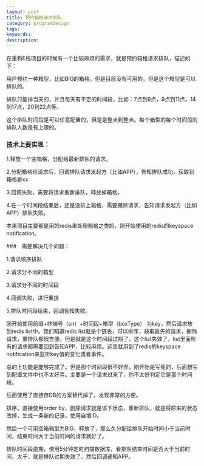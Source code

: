 ```yaml
---
layout: post
title: 预约箱格请求排队
category: programDesign
tags: 
keywords: 
description: 
---
```



在重构E栈项目的时候有一个比较麻烦的需求，就是预约箱格请求排队，描述如下：

用户预约一种箱型，比如BIG的箱格，但是目前没有可用的，但是这个箱型是可以排队的。

排队只能排当天的，并且每天有不定的时间段，比如：7点到9点，9点到11点，14到17点，20到22点等。

这个排队时间段是可以任意配置的，但是是整点到整点。每个箱型的每个时间段的排队人数是有上限的。


### 技术上要实现：

1.释放一个空箱格，分配给最新排队的请求。

2.分配箱格给请求后，回调排队请求发起方（比如APP），告知排队成功，获取到箱格是xx

3.回调失败，需要将请求重新排队，释放掉箱格。

4.在一个时间段结束后，还是没排上箱格，需要踢除请求，告知请求发起方（比如APP）排队失败。

本来项目主要都是用的redis来处理箱格之类的，刚开始使用的redis的keyspace notification。

###　需要解决几个问题：

1.请求顺序排队

2.请求分不同的箱型

3.请求分不同的时间段

4.回调失败，进行重排

5.排队时间段结束，回调告知失败。

刚开始使用前缀+终端号（sn）+时间段+箱型（boxType） 为key，然后请求放到redis list中。我们知道redis list就是个链表，可以排序，获取最先的请求，删除请求，重排队都很方便。但是就是这个时间段过期了，这个list失效了，list里面所有的请求都需要回到告知APP，比较麻烦。这里就用到了redis的keyspace notification来监听key值的变化或者事件。

总的上功能是能够完成了。但是那个时间段很不好弄，刚开始是写死的，后面想写到配置文件中也不太好弄。主要是一个请求过来了，你不太好判定它是那个时间段。

后面使用了直接存DB的方案替代掉了。发现非常的方便。

排序，直接使用order by，删除请求就是该下状态，重新排队，就是将原来的状态改掉，生成一条新的记录，使用自增ID。

然后一个可用空箱箱型为BIG，释放了，那么久分配给排队开始时间小于当前时间，结束时间大于当前时间的请求就好了。

排队时间段逾期，使用5分钟定时扫描数据库，看排队结束时间是否大于当前时间，大于，就是排队过期失效了，然后回调通知APP。



